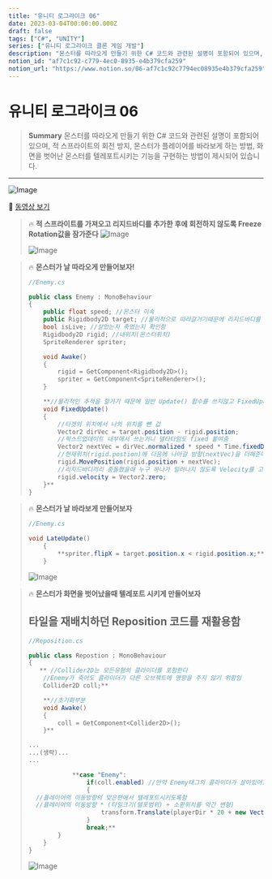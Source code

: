 ```yaml
---
title: "유니티 로그라이크 06"
date: 2023-03-04T00:00:00.000Z
draft: false
tags: ["C#", "UNITY"]
series: ["유니티 로그라이크 클론 게임 개발"]
description: "몬스터를 따라오게 만들기 위한 C# 코드와 관련된 설명이 포함되어 있으며, 적 스프라이트의 회전 방지, 몬스터가 플레이어를 바라보게 하는 방법, 화면을 벗어난 몬스터를 텔레포트시키는 기능을 구현하는 방법이 제시되어 있습니다."
notion_id: "af7c1c92-c779-4ec0-8935-e4b379cfa259"
notion_url: "https://www.notion.so/06-af7c1c92c7794ec08935e4b379cfa259"
---
```


# 유니티 로그라이크 06

> **Summary**
> 몬스터를 따라오게 만들기 위한 C# 코드와 관련된 설명이 포함되어 있으며, 적 스프라이트의 회전 방지, 몬스터가 플레이어를 바라보게 하는 방법, 화면을 벗어난 몬스터를 텔레포트시키는 기능을 구현하는 방법이 제시되어 있습니다.

---

![Image](image_b0dbe8b8200a.png)

🎥 [동영상 보기](https://www.youtube.com/watch?v=0aUCu1BcZxs&list=PLO-mt5Iu5TeZF8xMHqtT_DhAPKmjF6i3x&index=7)

> 🔥 **적 스프라이트를 가져오고 리지드바디를 추가한 후에 회전하지 않도록 Freeze Rotation값을 잠가준다**
> ![Image](image_51cb25665dab.png)
>
> ![Image](image_df0b96e89160.png)
>
>

> 🔥 **몬스터가 날 따라오게 만들어보자!**
> ```c#
> //Enemy.cs
>
> public class Enemy : MonoBehaviour
> {
>     public float speed; //몬스터 이속
>     public Rigidbody2D target; //물리적으로 따라갈거기때문에 리지드바디를 타입으로 둠
>     bool isLive; //살았는지 죽었는지 확인함
>     Rigidbody2D rigid; //내위치(몬스터위치)
>     SpriteRenderer spriter;
>
>     void Awake()
>     {
>         rigid = GetComponent<Rigidbody2D>();
>         spriter = GetComponent<SpriteRenderer>();
>     }
>
>     **//물리적인 추적을 할거기 때문에 일반 Update() 함수를 쓰지않고 FixedUpdate를 사용할것임
>     void FixedUpdate()
>     {
>         //타겟의 위치에서 나의 위치를 뺸 값
>         Vector2 dirVec = target.position - rigid.position;
>         //픽스드업데이트 내부에서 쓰는거니 델타타임도 fixed 붙여줌
>         Vector2 nextVec = dirVec.normalized * speed * Time.fixedDeltaTime;
>         //현재위치(rigid.postion)에 다음에 나아갈 방향(nextVec)을 더해준다
>         rigid.MovePosition(rigid.position + nextVec);
>         //리지드바디끼리 충돌했을때 누구 하나가 밀려나지 않도록 Velocity를 고정
>         rigid.velocity = Vector2.zero;
>     }**
> }
> ```
>
>

> 🔥 **몬스터가 날 바라보게 만들어보자**
> ```c#
> //Enemy.cs
>
> void LateUpdate() 
>     {
>         **spriter.flipX = target.position.x < rigid.position.x;**
>     }
> ```
>
> ![Image](image_4b832dd82745.png)
>
>

> 🔥 **몬스터가 화면을 벗어났을때  텔레포트 시키게 만들어보자**
> ## 타일을 재배치하던 Reposition 코드를 재활용함
>
> ```c#
> //Reposition.cs
>
> public class Repostion : MonoBehaviour
> {
>    ** //Collider2D는 모든유형의 콜라이더를 포함한다
>     //Enemy가 죽어도 콜라이더가 다른 오브젝트에 영향을 주지 않기 위함임
>     Collider2D coll;**
>
>     **//초기화부분
>     void Awake() 
>     {
>         coll = GetComponent<Collider2D>();
>     }**
>
> ...
> ...(생략)...
> ...
>
>             **case "Enemy":
>                 if(coll.enabled) //만약 Enemy태그의 콜라이더가 살아있어? 
>                 {
>   //플레이어의 이동방향의 맞은편에서 텔레포트시키도록함
>   //플레이어의 이동방향 * (타일크기(텔포범위) + 소환위치를 약간 변형)
>                     transform.Translate(playerDir * 20 + new Vector3(Random.Range(-3f,3f),Random.Range(-3f,3f),0));
>                 }
>                 break;**
>         }
>     }
> }
> ```
>
> ![Image](image_fd18ba748096.png)
>
>

